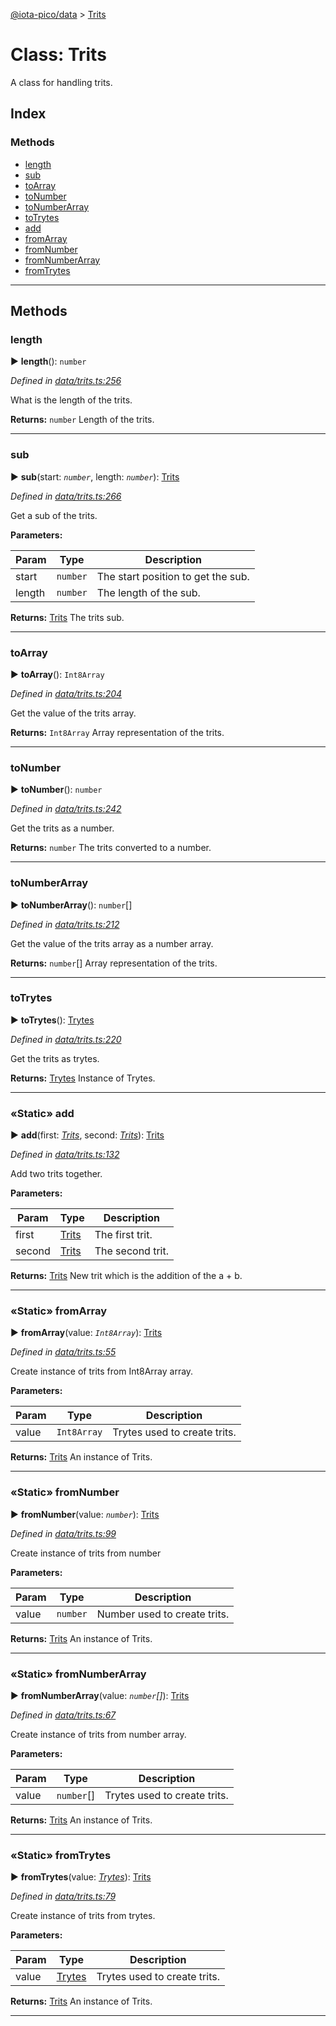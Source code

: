[@iota-pico/data](../README.md) > [Trits](../classes/trits.md)



# Class: Trits


A class for handling trits.

## Index

### Methods

* [length](trits.md#length)
* [sub](trits.md#sub)
* [toArray](trits.md#toarray)
* [toNumber](trits.md#tonumber)
* [toNumberArray](trits.md#tonumberarray)
* [toTrytes](trits.md#totrytes)
* [add](trits.md#add)
* [fromArray](trits.md#fromarray)
* [fromNumber](trits.md#fromnumber)
* [fromNumberArray](trits.md#fromnumberarray)
* [fromTrytes](trits.md#fromtrytes)



---
## Methods
<a id="length"></a>

###  length

► **length**(): `number`



*Defined in [data/trits.ts:256](https://github.com/iotaeco/iota-pico-data/blob/6f61d65/src/data/trits.ts#L256)*



What is the length of the trits.




**Returns:** `number`
Length of the trits.






___

<a id="sub"></a>

###  sub

► **sub**(start: *`number`*, length: *`number`*): [Trits](trits.md)



*Defined in [data/trits.ts:266](https://github.com/iotaeco/iota-pico-data/blob/6f61d65/src/data/trits.ts#L266)*



Get a sub of the trits.


**Parameters:**

| Param | Type | Description |
| ------ | ------ | ------ |
| start | `number`   |  The start position to get the sub. |
| length | `number`   |  The length of the sub. |





**Returns:** [Trits](trits.md)
The trits sub.






___

<a id="toarray"></a>

###  toArray

► **toArray**(): `Int8Array`



*Defined in [data/trits.ts:204](https://github.com/iotaeco/iota-pico-data/blob/6f61d65/src/data/trits.ts#L204)*



Get the value of the trits array.




**Returns:** `Int8Array`
Array representation of the trits.






___

<a id="tonumber"></a>

###  toNumber

► **toNumber**(): `number`



*Defined in [data/trits.ts:242](https://github.com/iotaeco/iota-pico-data/blob/6f61d65/src/data/trits.ts#L242)*



Get the trits as a number.




**Returns:** `number`
The trits converted to a number.






___

<a id="tonumberarray"></a>

###  toNumberArray

► **toNumberArray**(): `number`[]



*Defined in [data/trits.ts:212](https://github.com/iotaeco/iota-pico-data/blob/6f61d65/src/data/trits.ts#L212)*



Get the value of the trits array as a number array.




**Returns:** `number`[]
Array representation of the trits.






___

<a id="totrytes"></a>

###  toTrytes

► **toTrytes**(): [Trytes](trytes.md)



*Defined in [data/trits.ts:220](https://github.com/iotaeco/iota-pico-data/blob/6f61d65/src/data/trits.ts#L220)*



Get the trits as trytes.




**Returns:** [Trytes](trytes.md)
Instance of Trytes.






___

<a id="add"></a>

### «Static» add

► **add**(first: *[Trits](trits.md)*, second: *[Trits](trits.md)*): [Trits](trits.md)



*Defined in [data/trits.ts:132](https://github.com/iotaeco/iota-pico-data/blob/6f61d65/src/data/trits.ts#L132)*



Add two trits together.


**Parameters:**

| Param | Type | Description |
| ------ | ------ | ------ |
| first | [Trits](trits.md)   |  The first trit. |
| second | [Trits](trits.md)   |  The second trit. |





**Returns:** [Trits](trits.md)
New trit which is the addition of the a + b.






___

<a id="fromarray"></a>

### «Static» fromArray

► **fromArray**(value: *`Int8Array`*): [Trits](trits.md)



*Defined in [data/trits.ts:55](https://github.com/iotaeco/iota-pico-data/blob/6f61d65/src/data/trits.ts#L55)*



Create instance of trits from Int8Array array.


**Parameters:**

| Param | Type | Description |
| ------ | ------ | ------ |
| value | `Int8Array`   |  Trytes used to create trits. |





**Returns:** [Trits](trits.md)
An instance of Trits.






___

<a id="fromnumber"></a>

### «Static» fromNumber

► **fromNumber**(value: *`number`*): [Trits](trits.md)



*Defined in [data/trits.ts:99](https://github.com/iotaeco/iota-pico-data/blob/6f61d65/src/data/trits.ts#L99)*



Create instance of trits from number


**Parameters:**

| Param | Type | Description |
| ------ | ------ | ------ |
| value | `number`   |  Number used to create trits. |





**Returns:** [Trits](trits.md)
An instance of Trits.






___

<a id="fromnumberarray"></a>

### «Static» fromNumberArray

► **fromNumberArray**(value: *`number`[]*): [Trits](trits.md)



*Defined in [data/trits.ts:67](https://github.com/iotaeco/iota-pico-data/blob/6f61d65/src/data/trits.ts#L67)*



Create instance of trits from number array.


**Parameters:**

| Param | Type | Description |
| ------ | ------ | ------ |
| value | `number`[]   |  Trytes used to create trits. |





**Returns:** [Trits](trits.md)
An instance of Trits.






___

<a id="fromtrytes"></a>

### «Static» fromTrytes

► **fromTrytes**(value: *[Trytes](trytes.md)*): [Trits](trits.md)



*Defined in [data/trits.ts:79](https://github.com/iotaeco/iota-pico-data/blob/6f61d65/src/data/trits.ts#L79)*



Create instance of trits from trytes.


**Parameters:**

| Param | Type | Description |
| ------ | ------ | ------ |
| value | [Trytes](trytes.md)   |  Trytes used to create trits. |





**Returns:** [Trits](trits.md)
An instance of Trits.






___


